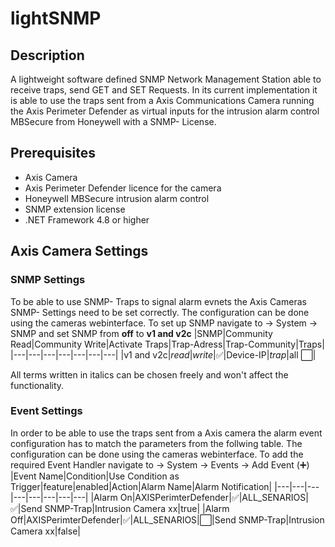 # lightSNMP
## Description
A lightweight software defined SNMP Network Management Station able to receive traps, send GET and SET Requests.
In its current implementation it is able to use the traps sent from a Axis Communications Camera running the Axis Perimeter Defender as virtual inputs for the intrusion alarm control MBSecure from Honeywell with a SNMP- License.
## Prerequisites
* Axis Camera
* Axis Perimeter Defender licence for the camera
* Honeywell MBSecure intrusion alarm control
* SNMP extension license
* .NET Framework 4.8 or higher
## Axis Camera Settings
### SNMP Settings
To be able to use SNMP- Traps to signal alarm evnets the Axis Cameras SNMP- Settings need to be set correctly.
The configuration can be done using the cameras webinterface. To set up SNMP navigate to → System → SNMP and set SNMP from __off__ to __v1 and v2c__
|SNMP|Community Read|Community Write|Activate Traps|Trap-Adress|Trap-Community|Traps|
|---|---|---|---|---|---|---|
|v1 and v2c|*read*|*write*|✅|Device-IP|*trap*|all ⬜|

All terms written in italics can be chosen freely and won't affect the functionality.
### Event Settings
In order to be able to use the traps sent from a Axis camera the alarm event configuration has to match the parameters from the follwing table.
The configuration can be done using the cameras webinterface. To add the required Event Handler navigate to → System → Events → Add Event (:heavy_plus_sign:)
|Event Name|Condition|Use Condition as Trigger|feature|enabled|Action|Alarm Name|Alarm Notification|
|---|---|---|---|---|---|---|---|
|Alarm On|AXISPerimterDefender|✅|ALL_SENARIOS|✅|Send SNMP-Trap|Intrusion Camera xx|true|
|Alarm Off|AXISPerimterDefender|✅|ALL_SENARIOS|⬜|Send SNMP-Trap|Intrusion Camera xx|false|
